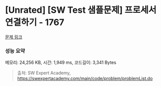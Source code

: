# [Unrated] [SW Test 샘플문제] 프로세서 연결하기 - 1767 

[문제 링크](https://swexpertacademy.com/main/code/problem/problemDetail.do?contestProbId=AV4suNtaXFEDFAUf) 

### 성능 요약

메모리: 24,256 KB, 시간: 1,949 ms, 코드길이: 3,341 Bytes



> 출처: SW Expert Academy, https://swexpertacademy.com/main/code/problem/problemList.do
